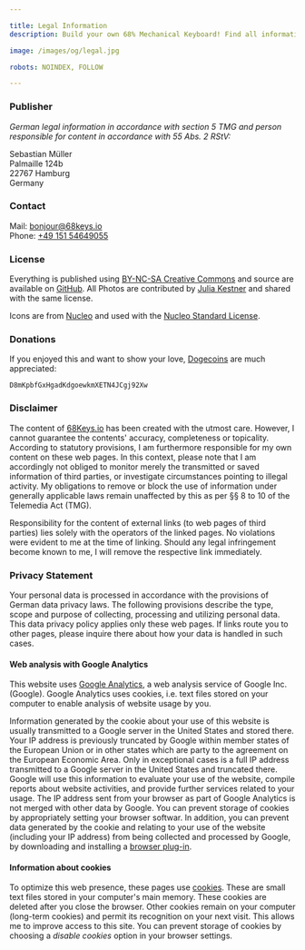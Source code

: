 ```yaml
---

title: Legal Information
description: Build your own 68% Mechanical Keyboard! Find all information about the Circuit Board, Aluminium Case, and TMK Firmware. A complete shopping list helps you with ordering all parts, and a detailed guide with photos supports you in building your own mechanical keyboard.

image: /images/og/legal.jpg

robots: NOINDEX, FOLLOW

---
```


### Publisher

*German legal information in accordance with section 5 TMG and person responsible for content in accordance with 55 Abs. 2 RStV:*

Sebastian Müller\
Palmaille 124b\
22767 Hamburg\
Germany

### Contact

Mail: [bonjour@68keys.io](mailto:bonjour@68keys.io)\
Phone: [+49 151 54649055](tel:+4915154649055)

### License

Everything is published using [BY-NC-SA Creative Commons][1] and source are available on [GitHub][7]. All Photos are contributed by [Julia Kestner][2] and shared with the same license.

Icons are from [Nucleo][8] and used with the [Nucleo Standard License][9].

### Donations

If you enjoyed this and want to show your love, [Dogecoins](http://dogecoin.com/) are much appreciated:

<code class="wallet">D8mKpbfGxHgadKdgoewkmXETN4JCgj92Xw</code>

### Disclaimer

The content of [68Keys.io][3] has been created with the utmost care. However, I cannot guarantee the contents' accuracy, completeness or topicality. According to statutory provisions, I am furthermore responsible for my own content on these web pages. In this context, please note that I am accordingly not obliged to monitor merely the transmitted or saved information of third parties, or investigate circumstances pointing to illegal activity. My obligations to remove or block the use of information under generally applicable laws remain unaffected by this as per §§ 8 to 10 of the Telemedia Act (TMG).

Responsibility for the content of external links (to web pages of third parties) lies solely with the operators of the linked pages. No violations were evident to me at the time of linking. Should any legal infringement become known to me, I will remove the respective link immediately.

### Privacy Statement

Your personal data is processed in accordance with the provisions of German data privacy laws. The following provisions describe the type, scope and purpose of collecting, processing and utilizing personal data. This data privacy policy applies only these web pages. If links route you to other pages, please inquire there about how your data is handled in such cases.

#### Web analysis with Google Analytics

This website uses [Google Analytics][6], a web analysis service of Google Inc. (Google). Google Analytics uses cookies, i.e. text files stored on your computer to enable analysis of website usage by you.

Information generated by the cookie about your use of this website is usually transmitted to a Google server in the United States and stored there. Your IP address is previously truncated by Google within member states of the European Union or in other states which are party to the agreement on the European Economic Area. Only in exceptional cases is a full IP address transmitted to a Google server in the United States and truncated there. Google will use this information to evaluate your use of the website, compile reports about website activities, and provide further services related to your usage. The IP address sent from your browser as part of Google Analytics is not merged with other data by Google. You can prevent storage of cookies by appropriately setting your browser softwar. In addition, you can prevent data generated by the cookie and relating to your use of the website (including your IP address) from being collected and processed by Google, by downloading and installing a [browser plug-in][4].

#### Information about cookies

To optimize this web presence, these pages use [cookies][5]. These are small text files stored in your computer's main memory. These cookies are deleted after you close the browser. Other cookies remain on your computer (long-term cookies) and permit its recognition on your next visit. This allows me to improve access to this site. You can prevent storage of cookies by choosing a *disable cookies* option in your browser settings.

[1]: https://github.com/sbstjn/68Keys.io/blob/master/LICENSE.md
[2]: http://julia-kestner.de
[3]: https://68Keys.io
[4]: http://tools.google.com/dlpage/gaoptout?hl=en
[5]: https://cookiesandyou.com/
[6]: https://analytics.google.com/
[7]: https://github.com/sbstjn/68keys.io
[8]: https://nucleoapp.com
[9]: https://nucleoapp.com/license